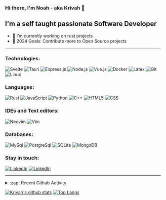 ### Hi there, I'm Noah - aka Krivah 👋

## I'm a self taught passionate Software Developer

- 🌱 I’m currently working on rust projects
- 🥅 2024 Goals: Contribute more to Open Source projects

---

### Technologies:

![Svelte](https://img.shields.io/badge/-Svelte-000?&logo=svelte)
![Tauri](https://img.shields.io/badge/-Tauri-000?&logo=tauri)
![Express.js](https://img.shields.io/badge/-Express-000?&logo=express)
![Node.js](https://img.shields.io/badge/-Node-000?&logo=node.js)
![Vue.js](https://img.shields.io/badge/-Vue-000?&logo=vue.js)
![Docker](https://img.shields.io/badge/-Docker-000?&logo=Docker)
![Latex](https://img.shields.io/badge/-LaTeX-000?&logo=latex&logoColor=008080)
![Git](https://img.shields.io/badge/-Git-000?&logo=git&logoColor=F05032)
![Linux](https://img.shields.io/badge/-Linux-000?&logo=Linux&logoColor=FCC624)


### Languages:

![Rust](https://img.shields.io/badge/-Rust-000?&logo=rust&logoColor=a72145)
[![JavaScript](https://img.shields.io/badge/-JavaScript-000?&logo=JavaScript&logoColor=ddc508)](https://github.com/krivahtoo?tab=repositories&q=&type=&language=javascript)
![Python](https://img.shields.io/badge/-Python-000?&logo=python)
![C++](https://img.shields.io/badge/-C%2B%2B-000?&logo=c%2B%2B&logoColor=1572B6)
![HTML5](https://img.shields.io/badge/-HTML5-000?&logo=html5&logoColor=E34F26)
![CSS](https://img.shields.io/badge/-CSS-000?&logo=css3&logoColor=1572B6)

### IDEs and Text editors:

![Neovim](https://img.shields.io/badge/-Neovim-000?&logo=neovim)
![Vim](https://img.shields.io/badge/-Vim-000?&logo=vim&logoColor=47A248)

### Databases:

![MySql](https://img.shields.io/badge/-MySql-000?&logo=MySQL&logoColor=4479A1)
![PostgreSql](https://img.shields.io/badge/-PostgreSql-000?&logo=postgresql&logoColor=336791)
![SQLite](https://img.shields.io/badge/-SQLite-000?&logo=sqlite&logoColor=003B57)
![MongoDB](https://img.shields.io/badge/-MongoDB-000?&logo=mongodb&logoColor=47A248)

### Stay in touch:

[![LinkedIn](https://img.shields.io/badge/-LinkedIn-000?&logo=LinkedIn&logoColor=0077B5)](https://www.linkedin.com/in/krivahtoo)
[![LinkedIn](https://img.shields.io/badge/-Mastodon-000?&logo=Mastodon)](https://mas.to/@krivah)

---

<details>
  <summary>:zap: Recent Github Activity</summary>
  
<!--START_SECTION:activity-->
1. 🎉 Merged PR [#76](https://github.com/krivahtoo/stamon/pull/76) in [krivahtoo/stamon](https://github.com/krivahtoo/stamon)
2. 💪 Opened PR [#76](https://github.com/krivahtoo/stamon/pull/76) in [krivahtoo/stamon](https://github.com/krivahtoo/stamon)
3. 🔒 Closed issue [#56](https://github.com/krivahtoo/stamon/issues/56) in [krivahtoo/stamon](https://github.com/krivahtoo/stamon)
4. 🎉 Merged PR [#75](https://github.com/krivahtoo/stamon/pull/75) in [krivahtoo/stamon](https://github.com/krivahtoo/stamon)
5. 💪 Opened PR [#75](https://github.com/krivahtoo/stamon/pull/75) in [krivahtoo/stamon](https://github.com/krivahtoo/stamon)
<!--END_SECTION:activity-->
  
   [![GitHub Streak](http://github-readme-streak-stats.herokuapp.com?user=krivahtoo&theme=tokyonight&date_format=M%20j%5B%2C%20Y%5D)](https://git.io/streak-stats)

</details>

  [![Krivah's github stats](https://github-readme-stats-chi-silk.vercel.app/api?username=krivahtoo&count_private=true&theme=tokyonight&show_icons=1)](https://github.com/anuraghazra/github-readme-stats)
[![Top Langs](https://github-readme-stats-chi-silk.vercel.app/api/top-langs/?username=krivahtoo&layout=compact&langs_count=16&theme=tokyonight)](https://github.com/anuraghazra/github-readme-stats)



